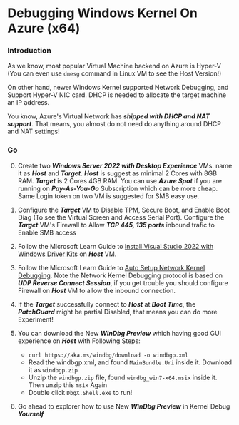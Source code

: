 # Debugging Windows Kernel On Azure (x64)

### Introduction

As we know, most popular Virtual Machine backend on Azure is Hyper-V (You can even use ```dmesg``` command in Linux VM to see the Host Version!)

On other hand, newer Windows Kernel supported Network Debugging, and Support Hyper-V NIC card. DHCP is needed to allocate the target machine an IP address.

You know, Azure's Virtual Network has ***shipped with DHCP and NAT support***. That means, you almost do not need do anything around DHCP and NAT settings!

### Go

0. Create two ***Windows Server 2022 with Desktop Experience*** VMs. name it as ***Host*** and ***Target***. ***Host*** is suggest as minimal 2 Cores with 8GB RAM. ***Target*** is 2 Cores 4GB RAM. You can use ***Azure Spot*** if you are running on ***Pay-As-You-Go*** Subscription which can be more cheap. Same Login token on two VM is suggested for SMB easy use.

1. Configure the ***Target*** VM to Disable TPM, Secure Boot, and Enable Boot Diag (To see the Virtual Screen and Access Serial Port). Configure the ***Target*** VM's Firewall to Allow ***TCP 445, 135 ports*** inbound trafic to Enable SMB access

2. Follow the Microsoft Learn Guide to [Install Visual Studio 2022 with Windows Driver Kits](https://learn.microsoft.com/en-us/windows-hardware/drivers/download-the-wdk?wt.mc_id=studentamb_188195) on ***Host*** VM. 

3. Follow the Microsoft Learn Guide to [Auto Setup Network Kernel Debugging](https://learn.microsoft.com/en-us/windows-hardware/drivers/debugger/setting-up-a-network-debugging-connection-automatically?wt.mc_id=studentamb_188195). Note the Network Kernel Debugging protocol is based on ***UDP Reverse Connect Session***, if you get trouble you should configure Firewall on ***Host*** VM to allow the inbound connection.

4. If the ***Target*** successfully connect to ***Host*** at ***Boot Time***, the ***PatchGuard*** might be partial Disabled, that means you can do more Experiment!

5. You can download the New ***WinDbg Preview*** which having good GUI experience on ***Host*** with Following Steps:
    - ```curl https://aka.ms/windbg/download -o windbgp.xml```
    - Read the windbgp.xml, and found ```MainBundle.Uri``` inside it. Download it as ```windbgp.zip```
    - Unzip the ```windbgp.zip``` file, found ```windbg_win7-x64.msix``` inside it. Then unzip this ```msix``` Again
    - Double click ```DbgX.Shell.exe``` to run!

6. Go ahead to explorer how to use New ***WinDbg Preview*** in Kernel Debug ***Yourself***